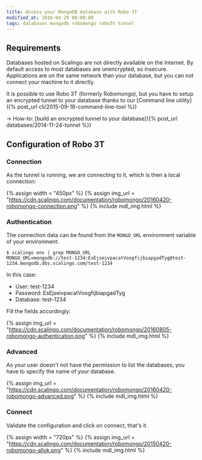 ```yaml
---
title: Access your MongoDB database with Robo 3T
modified_at: 2016-04-20 00:00:00
tags: databases mongodb robomongo robo3t tunnel
---
```


## Requirements

Databases hosted on Scalingo are not directly available on the Internet. By default
access to most databases are unencrypted, so insecure. Applications are on the same
network than your database, but you can not connect your machine to it directly.

It is possible to use Robo 3T (formerly Robomongo), but you have to setup an encrypted tunnel to your
database thanks to our [Command line utility]({% post_url cli/2015-09-18-command-line-tool %})

→ How-to: [build an encrypted tunnel to your database]({% post_url databases/2014-11-24-tunnel %})

## Configuration of Robo 3T

### Connection

As the tunnel is running, we are connecting to it, which is then a local connection:

{% assign width = "450px" %}
{% assign img_url = "https://cdn.scalingo.com/documentation/robomongo/20160420-robomongo-connection.png" %}
{% include mdl_img.html %}

### Authentication

The connection data can be found from the `MONGO_URL` environment variable of your environment:

```
$ scalingo env | grep MONGO_URL
MONGO_URL=mongodb://test-1234:EsEjseivpacatVoogfijbiapgadTyg@test-1234.mongodb.dbs.scalingo.com/test-1234
```

In this case:

* User: test-1234
* Password: EsEjseivpacatVoogfijbiapgadTyg
* Database: test-1234

Fill the fields accordingly:

{% assign img_url = "https://cdn.scalingo.com/documentation/robomongo/20160805-robomongo-authentication.png" %}
{% include mdl_img.html %}

### Advanced

As your user doesn't not have the permission to list the databases, you have to specify the name of your
database.

{% assign img_url = "https://cdn.scalingo.com/documentation/robomongo/20160420-robomongo-advanced.png" %}
{% include mdl_img.html %}

### Connect

Validate the configuration and click on connect, that's it.

{% assign width = "720px" %}
{% assign img_url = "https://cdn.scalingo.com/documentation/robomongo/20150420-robomongo-allok.png" %}
{% include mdl_img.html %}
